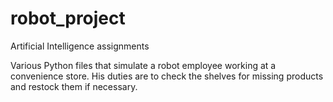 # robot_project
Artificial Intelligence assignments

Various Python files that simulate a robot employee working at a convenience store. His duties are to check the shelves for missing products and restock them if necessary.
